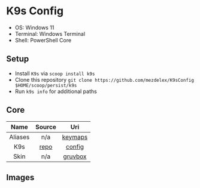 # K9s Config

- OS: Windows 11
- Terminal: Windows Terminal
- Shell: PowerShell Core

## Setup

- Install `K9s` via `scoop install k9s`
- Clone this repository `git clone https://github.com/mezdelex/K9sConfig $HOME/scoop/persist/k9s`
- Run `k9s info` for additional paths

## Core

|       Name       |                           Source             |                                             Uri                               |
| :--------------: | :------------------------------------------: | :---------------------------------------------------------------------------: |
| Aliases          | n/a                                          | [keymaps](https://github.com/mezdelex/K9sConfig/blob/main/aliases.yaml)       |
| K9s              | [repo](https://github.com/derailed/k9s)      | [config](https://github.com/mezdelex/K9sConfig/blob/main/config.yaml)         |
| Skin             | n/a                                          | [gruvbox](https://github.com/mezdelex/K9sConfig/blob/main/skins/gruvbox.yaml) |

## Images
